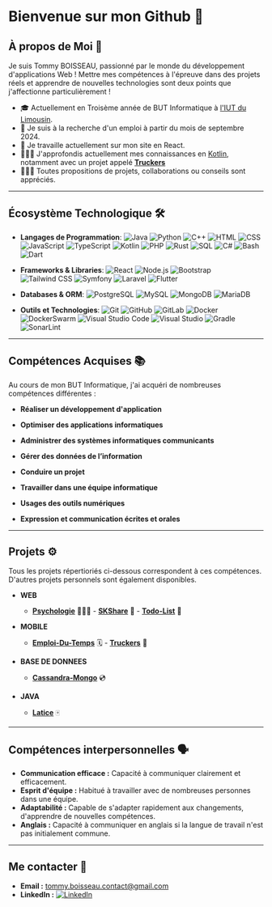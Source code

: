 # Bienvenue sur mon Github 👋

## À propos de Moi 🌅
Je suis Tommy BOISSEAU, passionné par le monde du développement d'applications Web !
Mettre mes compétences à l'épreuve dans des projets réels et apprendre de nouvelles technologies sont deux points que j'affectionne particulièrement !

- 🎓 Actuellement en Troisème année de BUT Informatique à [l'IUT du Limousin](https://www.iut.unilim.fr/).
- 👀 Je suis à la recherche d'un emploi à partir du mois de septembre 2024.
- 🧠 Je travaille actuellement sur mon site en React.
- 🧑🏻‍💻 J'approfondis actuellement mes connaissances en [Kotlin](https://kotlinlang.org/), notamment avec un projet appelé **[Truckers](https://github.com/Taukix/Truckers)**
- 🧑🏻‍💼 Toutes propositions de projets, collaborations ou conseils sont appréciés.

---

## Écosystème Technologique 🛠️

- **Langages de Programmation**:
  ![Java](https://img.shields.io/badge/-Java-red?style=flat&logo=java)
  ![Python](https://img.shields.io/badge/-Python-blue?style=flat&logo=python)
  ![C++](https://img.shields.io/badge/-C++-00599C?style=flat&logo=cplusplus)
  ![HTML](https://img.shields.io/badge/-HTML-black?style=flat&logo=html5)
  ![CSS](https://img.shields.io/badge/-CSS-red?style=flat&logo=css3)
  ![JavaScript](https://img.shields.io/badge/-JavaScript-yellow?style=flat&logo=javascript)
  ![TypeScript](https://img.shields.io/badge/-TypeScript-2B2A4C?style=flat&logo=typescript)
  ![Kotlin](https://img.shields.io/badge/-Kotlin-purple?style=flat&logo=kotlin)
  ![PHP](https://img.shields.io/badge/-PHP-777BB4?style=flat&logo=php)
  ![Rust](https://img.shields.io/badge/Rust-000000?style=flat&logo=rust&logoColor=white)
  ![SQL](https://img.shields.io/badge/SQL-4479A1?style=flat&logo=postgresql&logoColor=white)
  ![C#](https://img.shields.io/badge/C%23-239120?style=flat&logo=c-sharp&logoColor=white)
  ![Bash](https://img.shields.io/badge/Bash-4EAA25?style=flat&logo=gnu-bash&logoColor=white)
  ![Dart](https://img.shields.io/badge/Dart-0175C2?style=flat&logo=dart&logoColor=white)
  
  


- **Frameworks & Libraries**:
  ![React](https://img.shields.io/badge/-React-black?style=flat&logo=react)
  ![Node.js](https://img.shields.io/badge/-Node.js-green?style=flat&logo=node.js)
  ![Bootstrap](https://img.shields.io/badge/Bootstrap-7952B3?style=flat&logo=bootstrap&logoColor=white)
  ![Tailwind CSS](https://img.shields.io/badge/Tailwind_CSS-38B2AC?style=flat&logo=tailwind-css&logoColor=white)
  ![Symfony](https://img.shields.io/badge/Symfony-000000?style=flat&logo=symfony&logoColor=white)
  ![Laravel](https://img.shields.io/badge/Laravel-FF2D20?style=flat&logo=laravel&logoColor=white)
  ![Flutter](https://img.shields.io/badge/Flutter-02569B?style=flat&logo=flutter&logoColor=white)

  
- **Databases & ORM**:
  ![PostgreSQL](https://img.shields.io/badge/-PostgreSQL-blue?style=flat&logo=postgresql)
  ![MySQL](https://img.shields.io/badge/-MySQL-white?style=flat&logo=mysql)
  ![MongoDB](https://img.shields.io/badge/-MongoDB-green?style=flat&logo=mongodb)
  ![MariaDB](https://img.shields.io/badge/MariaDB-003545?style=flat&logo=mariadb&logoColor=white)

- **Outils et Technologies**:
  ![Git](https://img.shields.io/badge/Git-F05032?style=flat&logo=git&logoColor=white)
  ![GitHub](https://img.shields.io/badge/GitHub-181717?style=flat&logo=github&logoColor=white)
  ![GitLab](https://img.shields.io/badge/GitLab-FCA121?style=flat&logo=gitlab&logoColor=white)
  ![Docker](https://img.shields.io/badge/Docker-2496ED?style=flat&logo=docker&logoColor=white)
  ![DockerSwarm](https://img.shields.io/badge/Docker_Swarm-2496ED?style=flat&logo=docker&logoColor=white)
  ![Visual Studio Code](https://img.shields.io/badge/Visual_Studio_Code-007ACC?style=flat&logo=visual-studio-code&logoColor=white)
  ![Visual Studio](https://img.shields.io/badge/Visual_Studio-5C2D91?style=flat&logo=visual-studio&logoColor=white)
  ![Gradle](https://img.shields.io/badge/Gradle-02303A?style=flat&logo=gradle&logoColor=white)
  ![SonarLint](https://img.shields.io/badge/SonarLint-4E9BCD?style=flat&logo=sonarlint&logoColor=white)

---

## Compétences Acquises 📚

Au cours de mon BUT Informatique, j'ai acquéri de nombreuses compétences différentes :

- **Réaliser un développement d'application**

- **Optimiser des applications informatiques**

- **Administrer des systèmes informatiques communicants**

- **Gérer des données de l’information**

- **Conduire un projet**

- **Travailler dans une équipe informatique**

- **Usages des outils numériques**

- **Expression et communication écrites et orales**

---

## Projets ⚙️

Tous les projets répertioriés ci-dessous correspondent à ces compétences. D'autres projets personnels sont également disponibles.

- **WEB**
  - **[Psychologie](https://github.com/Taukix/Psychology)** 🧑🏻‍⚕️ - **[SKShare](https://github.com/Taukix/SKShare)** 👟 - **[Todo-List](https://github.com/Taukix/Todo-List)** 📆

- **MOBILE**
  - **[Emploi-Du-Temps](https://github.com/Taukix/Emploi-Du-Temps)** 🗓️ - **[Truckers](https://github.com/Taukix/Truckers)** 🚛

- **BASE DE DONNEES**
  - **[Cassandra-Mongo](https://github.com/Taukix/Cassandra-Mongo)** 💿

- **JAVA**
  - **[Latice](https://github.com/Taukix/Latice)** 🀄️
 
---

## Compétences interpersonnelles 🗣️

- **Communication efficace :** Capacité à communiquer clairement et efficacement.
- **Esprit d'équipe :** Habitué à travailler avec de nombreuses personnes dans une équipe.
- **Adaptabilité :** Capable de s'adapter rapidement aux changements, d'apprendre de nouvelles compétences.
- **Anglais :** Capacité à communiquer en anglais si la langue de travail n'est pas initialement commune.

---

## Me contacter 📮

- **Email :** tommy.boisseau.contact@gmail.com
- **LinkedIn :** [![LinkedIn](https://img.shields.io/badge/-LinkedIn-blue?style=flat&logo=linkedin)](https://www.linkedin.com/in/tommy-boisseau)
